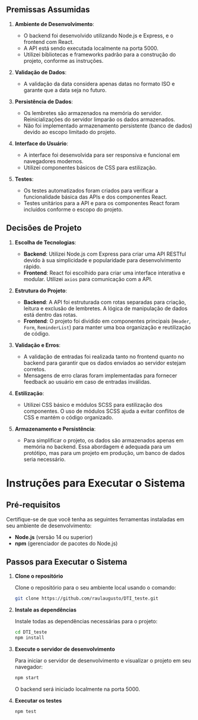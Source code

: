 ## Premissas Assumidas

1. **Ambiente de Desenvolvimento**:
   - O backend foi desenvolvido utilizando Node.js e Express, e o frontend com React.
   - A API está sendo executada localmente na porta 5000.
   - Utilizei bibliotecas e frameworks padrão para a construção do projeto, conforme as instruções.

2. **Validação de Dados**:
   - A validação da data considera apenas datas no formato ISO e garante que a data seja no futuro.

3. **Persistência de Dados**:
   - Os lembretes são armazenados na memória do servidor. Reinicializações do servidor limparão os dados armazenados.
   - Não foi implementado armazenamento persistente (banco de dados) devido ao escopo limitado do projeto.

4. **Interface do Usuário**:
   - A interface foi desenvolvida para ser responsiva e funcional em navegadores modernos.
   - Utilizei componentes básicos de CSS para estilização.

5. **Testes**:
   - Os testes automatizados foram criados para verificar a funcionalidade básica das APIs e dos componentes React.
   - Testes unitários para a API e para os componentes React foram incluídos conforme o escopo do projeto.

## Decisões de Projeto

1. **Escolha de Tecnologias**:
   - **Backend**: Utilizei Node.js com Express para criar uma API RESTful devido à sua simplicidade e popularidade para desenvolvimento rápido.
   - **Frontend**: React foi escolhido para criar uma interface interativa e modular. Utilizei `axios` para comunicação com a API.

2. **Estrutura do Projeto**:
   - **Backend**: A API foi estruturada com rotas separadas para criação, leitura e exclusão de lembretes. A lógica de manipulação de dados está dentro das rotas.
   - **Frontend**: O projeto foi dividido em componentes principais (`Header`, `Form`, `ReminderList`) para manter uma boa organização e reutilização de código.

3. **Validação e Erros**:
   - A validação de entradas foi realizada tanto no frontend quanto no backend para garantir que os dados enviados ao servidor estejam corretos.
   - Mensagens de erro claras foram implementadas para fornecer feedback ao usuário em caso de entradas inválidas.

4. **Estilização**:
   - Utilizei CSS básico e módulos SCSS para estilização dos componentes. O uso de módulos SCSS ajuda a evitar conflitos de CSS e mantém o código organizado.

5. **Armazenamento e Persistência**:
   - Para simplificar o projeto, os dados são armazenados apenas em memória no backend. Essa abordagem é adequada para um protótipo, mas para um projeto em produção, um banco de dados seria necessário.

# Instruções para Executar o Sistema

## Pré-requisitos

Certifique-se de que você tenha as seguintes ferramentas instaladas em seu ambiente de desenvolvimento:

- **Node.js** (versão 14 ou superior)
- **npm** (gerenciador de pacotes do Node.js)

## Passos para Executar o Sistema

1. **Clone o repositório**

   Clone o repositório para o seu ambiente local usando o comando:

   ```bash
   git clone https://github.com/raulaugusto/DTI_teste.git

2. **Instale as dependências**
   
   Instale todas as dependências necessárias para o projeto:

   ```bash
   cd DTI_teste
   npm install

3. **Execute o servidor de desenvolvimento**

   Para iniciar o servidor de desenvolvimento e visualizar o projeto em seu navegador:

   ```bash
   npm start
   ```
   O backend será iniciado localmente na porta 5000.

4. **Executar os testes**

   ```bash
   npm test
   ```

